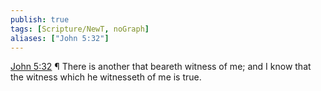 ```yaml
---
publish: true
tags: [Scripture/NewT, noGraph]
aliases: ["John 5:32"]
---
```

[John 5:32](https://churchofjesuschrist.org/study/scriptures/nt/john/5?lang=eng&id=p32#p32) ¶ There is another that beareth witness of me; and I know that the witness which he witnesseth of me is true.
